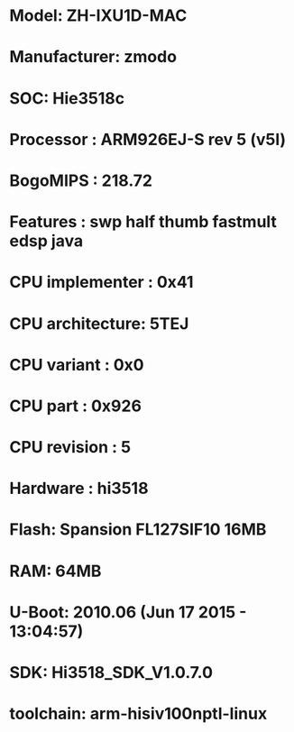 # Model: ZH-IXU1D-MAC
# Manufacturer: zmodo
#
# SOC: Hie3518c
# Processor       : ARM926EJ-S rev 5 (v5l)
# BogoMIPS        : 218.72
# Features        : swp half thumb fastmult edsp java
# CPU implementer : 0x41
# CPU architecture: 5TEJ
# CPU variant     : 0x0
# CPU part        : 0x926
# CPU revision    : 5
# Hardware        : hi3518
#
# Flash: Spansion FL127SIF10 16MB
# RAM: 64MB
#
# U-Boot: 2010.06 (Jun 17 2015 - 13:04:57)
#
# SDK: Hi3518_SDK_V1.0.7.0
#
# toolchain: arm-hisiv100nptl-linux

